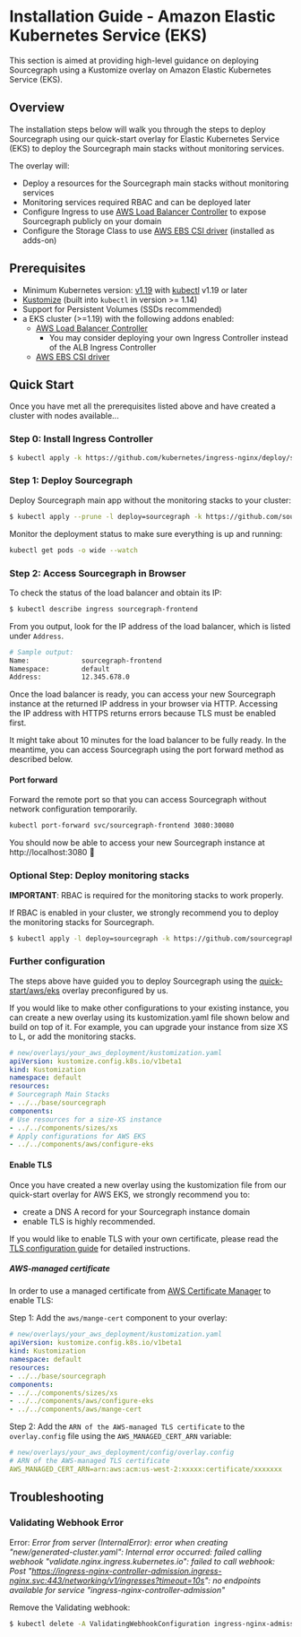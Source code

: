 # Installation Guide - Amazon Elastic Kubernetes Service (EKS)

This section is aimed at providing high-level guidance on deploying Sourcegraph using a Kustomize overlay on Amazon Elastic Kubernetes Service (EKS). 

## Overview

The installation steps below will walk you through the steps to deploy Sourcegraph using our quick-start overlay for Elastic Kubernetes Service (EKS) to deploy the Sourcegraph main stacks without monitoring services.

The overlay will:

- Deploy a resources for the Sourcegraph main stacks without monitoring services
- Monitoring services required RBAC and can be deployed later 
- Configure Ingress to use [AWS Load Balancer Controller](https://docs.aws.amazon.com/eks/latest/userguide/aws-load-balancer-controller.html) to expose Sourcegraph publicly on your domain
- Configure the Storage Class to use [AWS EBS CSI driver](https://docs.aws.amazon.com/eks/latest/userguide/managing-ebs-csi.html) (installed as adds-on)

## Prerequisites

- Minimum Kubernetes version: [v1.19](https://kubernetes.io/blog/2020/08/26/kubernetes-release-1.19-accentuate-the-paw-sitive/) with [kubectl](https://kubernetes.io/docs/tasks/tools/install-kubectl/) v1.19 or later
- [Kustomize](https://kustomize.io/) (built into `kubectl` in version >= 1.14)
- Support for Persistent Volumes (SSDs recommended)
-  a EKS cluster (>=1.19) with the following addons enabled:
   - [AWS Load Balancer Controller](https://docs.aws.amazon.com/eks/latest/userguide/aws-load-balancer-controller.html)
     - You may consider deploying your own Ingress Controller instead of the ALB Ingress Controller
   - [AWS EBS CSI driver](https://docs.aws.amazon.com/eks/latest/userguide/managing-ebs-csi.html)

## Quick Start

Once you have met all the prerequisites listed above and have created a cluster with nodes available...

### Step 0: Install Ingress Controller

```bash
$ kubectl apply -k https://github.com/kubernetes/ingress-nginx/deploy/static/provider/aws\?ref\=controller-v1.5.1
```

### Step 1: Deploy Sourcegraph

Deploy Sourcegraph main app without the monitoring stacks to your cluster:

```bash
$ kubectl apply --prune -l deploy=sourcegraph -k https://github.com/sourcegraph/deploy-sourcegraph/new/quick-start/aws/eks?ref=v4.3.1
```

Monitor the deployment status to make sure everything is up and running:

```bash
kubectl get pods -o wide --watch
```

### Step 2: Access Sourcegraph in Browser

To check the status of the load balancer and obtain its IP:

```bash
$ kubectl describe ingress sourcegraph-frontend
```

From you output, look for the IP address of the load balancer, which is listed under `Address`.

```bash
# Sample output:
Name:             sourcegraph-frontend
Namespace:        default
Address:          12.345.678.0
```

Once the load balancer is ready, you can access your new Sourcegraph instance at the returned IP address in your browser via HTTP. Accessing the IP address with HTTPS returns errors because TLS must be enabled first.

It might take about 10 minutes for the load balancer to be fully ready. In the meantime, you can access Sourcegraph using the port forward method as described below.

#### Port forward

Forward the remote port so that you can access Sourcegraph without network configuration temporarily.

```bash
kubectl port-forward svc/sourcegraph-frontend 3080:30080
```

You should now be able to access your new Sourcegraph instance at http://localhost:3080  🎉

### Optional Step: Deploy monitoring stacks 

**IMPORTANT**: RBAC is required for the monitoring stacks to work properly.

If RBAC is enabled in your cluster, we strongly recommend you to deploy the monitoring stacks for Sourcegraph.

```bash
$ kubectl apply -l deploy=sourcegraph -k https://github.com/sourcegraph/deploy-sourcegraph/new/quick-start/monitoring?ref=v4.3.1
```

### Further configuration

The steps above have guided you to deploy Sourcegraph using the [quick-start/aws/eks](https://github.com/sourcegraph/deploy-sourcegraph/tree/master/new/quick-start/aws/eks) overlay preconfigured by us.

If you would like to make other configurations to your existing instance, you can create a new overlay using its kustomization.yaml file shown below and build on top of it. For example, you can upgrade your instance from size XS to L, or add the monitoring stacks.

```yaml
# new/overlays/your_aws_deployment/kustomization.yaml
apiVersion: kustomize.config.k8s.io/v1beta1
kind: Kustomization
namespace: default
resources:
# Sourcegraph Main Stacks
- ../../base/sourcegraph
components:
# Use resources for a size-XS instance
- ../../components/sizes/xs
# Apply configurations for AWS EKS
- ../../components/aws/configure-eks
```

#### Enable TLS

Once you have created a new overlay using the kustomization file from our quick-start overlay for AWS EKS, we strongly recommend you to: 
- create a DNS A record for your Sourcegraph instance domain
- enable TLS is highly recommended. 

If you would like to enable TLS with your own certificate, please read the [TLS configuration guide](configure.md#tls) for detailed instructions. 

##### AWS-managed certificate

In order to use a managed certificate from [AWS Certificate Manager](https://docs.aws.amazon.com/acm/latest/userguide/acm-overview.html) to enable TLS:

Step 1: Add the `aws/mange-cert` component to your overlay:

```yaml
# new/overlays/your_aws_deployment/kustomization.yaml
apiVersion: kustomize.config.k8s.io/v1beta1
kind: Kustomization
namespace: default
resources:
- ../../base/sourcegraph
components:
- ../../components/sizes/xs
- ../../components/aws/configure-eks
- ../../components/aws/mange-cert
```

Step 2: Add the `ARN of the AWS-managed TLS certificate` to the `overlay.config` file using the `AWS_MANAGED_CERT_ARN` variable:

```yaml
# new/overlays/your_aws_deployment/config/overlay.config
# ARN of the AWS-managed TLS certificate
AWS_MANAGED_CERT_ARN=arn:aws:acm:us-west-2:xxxxx:certificate/xxxxxxx
```

## Troubleshooting

### Validating Webhook Error

Error: _Error from server (InternalError): error when creating "new/generated-cluster.yaml": Internal error occurred: failed calling webhook "validate.nginx.ingress.kubernetes.io": failed to call webhook: Post "https://ingress-nginx-controller-admission.ingress-nginx.svc:443/networking/v1/ingresses?timeout=10s": no endpoints available for service "ingress-nginx-controller-admission"_

Remove the Validating webhook:

```bash
$ kubectl delete -A ValidatingWebhookConfiguration ingress-nginx-admission
```
